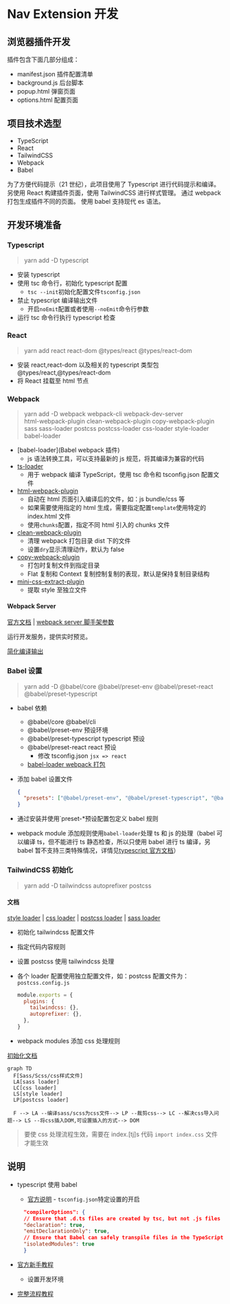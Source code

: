 # Nav Extension 开发

## 浏览器插件开发

插件包含下面几部分组成：

- manifest.json 插件配置清单
- background.js 后台脚本
- popup.html 弹窗页面
- options.html 配置页面

## 项目技术选型

- TypeScript
- React
- TailwindCSS
- Webpack
- Babel

为了方便代码提示（21 世纪），此项目使用了 Typescript 进行代码提示和编译。
另使用 React 构建插件页面，使用 TailwindCSS 进行样式管理。
通过 webpack 打包生成插件不同的页面。
使用 babel 支持现代 es 语法。

## 开发环境准备

### Typescript

> yarn add -D typescript

- 安装 typescript
- 使用 tsc 命令行，初始化 typescript 配置
  - `tsc --init`初始化配置文件`tsconfig.json`
- 禁止 typescript 编译输出文件
  - 开启`noEmit`配置或者使用`--noEmit`命令行参数
- 运行 tsc 命令行执行 typescript 检查

### React

> yarn add react react-dom @types/react @types/react-dom

- 安装 react,react-dom 以及相关的 typescript 类型包@types/react,@types/react-dom
- 将 React 挂载至 html 节点

### Webpack

> yarn add -D webpack webpack-cli webpack-dev-server \
> html-webpack-plugin clean-webpack-plugin copy-webpack-plugin \
> sass sass-loader postcss postcss-loader css-loader style-loader babel-loader

- [babel-loader](Babel webpack 插件)
  - js 语法转换工具，可以支持最新的 js 规范，将其编译为兼容的代码
- [ts-loader](https://webpack.js.org/guides/typescript/)
  - 用于 webpack 编译 TypeScript，使用 tsc 命令和 tsconfig.json 配置文件
- [html-webpack-plugin](https://github.com/jantimon/html-webpack-plugin#options)
  - 自动在 html 页面引入编译后的文件，如：js bundle/css 等
  - 如果需要使用指定的 html 生成，需要指定配置`template`使用特定的 index.html 文件
  - 使用`chunks`配置，指定不同 html 引入的 chunks 文件
- [clean-webpack-plugin](https://github.com/johnagan/clean-webpack-plugin)
  - 清理 webpack 打包目录 dist 下的文件
  - 设置`dry`显示清理动作，默认为 false
- [copy-webpack-plugin](https://webpack.js.org/plugins/copy-webpack-plugin/#getting-started)
  - 打包时复制文件到指定目录
  - Flat 复制和 Context 复制控制复制的表现，默认是保持复制目录结构
- [mini-css-extract-plugin](https://github.com/webpack-contrib/mini-css-extract-plugin)
  - 提取 style 至独立文件

#### Webpack Server

[官方文档](https://webpack.js.org/configuration/dev-server/#serveindex)
| [webpack server 脚手架参数](https://github.com/webpack/webpack-cli/blob/master/SERVE-OPTIONS-v4.md)

运行开发服务，提供实时预览。

[简化编译输出](https://webpack.js.org/configuration/stats/#stats)

### Babel 设置

> yarn add -D @babel/core @babel/preset-env @babel/preset-react @babel/preset-typescript

- babel 依赖
  - @babel/core @babel/cli
  - @babel/preset-env 预设环境
  - @babel/preset-typescript typescript 预设
  - @babel/preset-react react 预设
    - 修改 tsconfig.json `jsx => react`
  - [babel-loader webpack 打包](https://webpack.docschina.org/loaders/babel-loader/)
- 添加 babel 设置文件

  ```json
  {
    "presets": ["@babel/preset-env", "@babel/preset-typescript", "@babel/react"]
  }
  ```

- 通过安装并使用`preset-\*预设配置包定义 babel 规则
- webpack module 添加规则使用`babel-loader`处理 ts 和 js 的处理（babel 可以编译 ts，但不能进行 ts 静态检查，所以只使用 babel 进行 ts 编译，另 babel 暂不支持三类特殊情况，详情见[typescript 官方文档](https://www.typescriptlang.org/docs/handbook/babel-with-typescript.html)）

### TailwindCSS 初始化

> yarn add -D tailwindcss autoprefixer postcss

#### 文档

[style loader](https://webpack.docschina.org/loaders/style-loader/)
| [css loader](https://webpack.docschina.org/loaders/css-loader/)
| [postcss loader](https://webpack.docschina.org/loaders/postcss-loader/)
| [sass loader](https://webpack.docschina.org/loaders/sass-loader/)

- 初始化 tailwindcss 配置文件
- 指定代码内容规则
- 设置 postcss 使用 tailwindcss 处理
- 各个 loader 配置使用独立配置文件，如：postcss 配置文件为：`postcss.config.js`

  ```js
  module.exports = {
    plugins: {
      tailwindcss: {},
      autoprefixer: {},
    },
  }
  ```

- webpack modules 添加 css 处理规则

[初始化文档](https://tailwindcss.com/docs/installation/using-postcss)

```mermaid
graph TD
  F[Sass/Scss/css样式文件]
  LA[sass loader]
  LC[css loader]
  LS[style loader]
  LP[postcss loader]

  F --> LA --编译sass/scss为css文件--> LP --裁剪css--> LC --解决css导入问题--> LS --将css插入DOM,可设置插入的方式--> DOM
```

> 要使 css 处理流程生效，需要在 index.[tj]s 代码 `import index.css` 文件才能生效

## 说明

- typescript 使用 babel

  - [官方说明](https://www.typescriptlang.org/docs/handbook/babel-with-typescript.html) - `tsconfig.json`特定设置的开启

  ```json
    "compilerOptions": {
    // Ensure that .d.ts files are created by tsc, but not .js files
    "declaration": true,
    "emitDeclarationOnly": true,
    // Ensure that Babel can safely transpile files in the TypeScript project
    "isolatedModules": true
    }
  ```

- [官方新手教程](https://github.com/Microsoft/TypeScript-Babel-Starter)

  - 设置开发环境

- [完整流程教程](https://iwenson.com/react-with-tailwindcss-from-scratch/)
